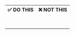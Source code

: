 <table>
<tr>
<th>
 ✅ DO THIS
</th>
<th>
❌ NOT THIS
</th>
</tr>
	
<tr>

<td>
<pre lang="js">

</pre>
</td>

<td>
<pre lang="js">

</pre>
</td>

</tr>

</table>
